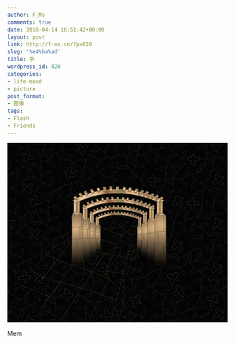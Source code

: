 ```yaml
---
author: F_Ms
comments: true
date: 2016-04-14 16:51:42+00:00
layout: post
link: http://f-ms.cn/?p=820
slug: '%e4%ba%ad'
title: 亭
wordpress_id: 820
categories:
- life-mood
- picture
post_format:
- 图像
tags:
- Flash
- Friends
---
```


![random (1)](/img/post/wp/2016/04/random-1.png)


Mem

